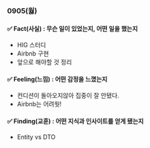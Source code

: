 ### 0905(웛)

#### ✅ Fact(사실) : 무슨 일이 있었는지, 어떤 일을 했는지

- HIG 스터디
- Airbnb 구현
- 앞으로 해야할 것 정리


#### ✅ Feeling(느낌) : 어떤 감정을 느꼈는지

- 컨디션이 돌아오지않아 집중이 잘 안됐다.
- Airbnb는 어려웟!


#### ✅ Finding(교훈) : 어떤 지식과 인사이트를 얻게 됐는지

- Entity vs DTO

